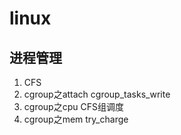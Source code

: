 # linux

## 进程管理
1. CFS
2. cgroup之attach cgroup_tasks_write
3. cgroup之cpu CFS组调度
4. cgroup之mem try_charge